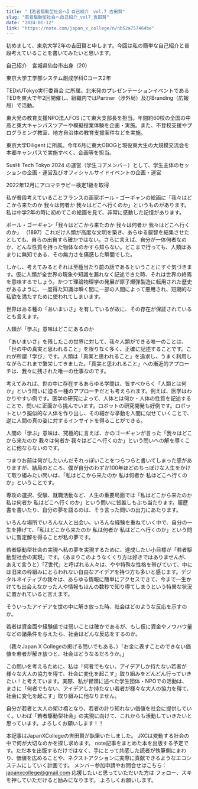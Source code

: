```yaml
---
title: "【若者駆動型社会へ】自己紹介　vol.7 吉田賢"
slug: "若者駆動型社会へ自己紹介_vol7_吉田賢"
date: "2024-01-12"
link: "https://note.com/japan_x_college/n/nb52a757464be"
---
```


初めまして、東京大学2年の吉田賢と申します。今回は私の簡単な自己紹介と普段考えていることを書いてみたいと思います。

自己紹介　宮城県仙台市出身（20）

東京大学工学部システム創成学科Cコース2年

TEDxUTokyo実行委員会&nbsp;に所属。北米発のプレゼンテーションイベントであるTEDを東大で年2回開催し、組織内ではPartner（渉外局）及びBranding（広報局）で活動。

東大発の教育支援NPO法人FOS&nbsp;にて東大支部長を担当。年間約60校の全国の中高と東大キャンパスツアーや模擬授業体験を企画・実施。また、不登校支援やプログラミング教室、地方自治体の教育支援案件などを実施。

東京大学Diligent&nbsp;に所属。今年6月に東大OBOGと現役東大生の大規模交流会を本郷キャンパスで実施すべく、企画等を担当。

SusHi Tech Tokyo 2024&nbsp;の運営（学生コアメンバー）として、学生主体のセッションの企画・運営及びオフィシャルサイドイベントの企画・運営

2022年12月にアロマテラピー検定1級を取得

私が普段考えていることフランスの画家ポール・ゴーギャンの絵画に「我々はどこから来たのか 我々は何者か 我々はどこへ行くのか」というものがあります。私は中学2年の時に初めてこの絵画を見て、非常に感動した記憶があります。




ポール・ゴーギャン「我々はどこから来たのか 我々は何者か 我々はどこへ行くのか」 （1897）これだけ人類が高度な文明を築き、あらゆる叡智を結集させたとしても、自らの出自すら確かではない。さらに言えば、自分が一体何者なのか、どんな性質を持った物体なのかすら知らない。どこまで行っても、人類はあまりに無知である、その無力さを痛感した瞬間でした。

しかし、考えてみるとそれは至極当たり前の話であるということにすぐ気づきます。仮に人類が全世界の現象や知識を漏れなく記述できた時、それは世界の終焉を意味するでしょう。かつて理論物理学の発展が原子爆弾製造に転用された歴史があるように、一度得た知識は瞬く間に一部の人間によって悪用され、短期的な私欲を満たすために使われてしまいます。

世界はある種の「あいまいさ」を有しているが故に、その存在が保証されているとも言えます。

人類が「学ぶ」意味はどこにあるのか

「あいまいさ」を残したこの世界に対して、我々人類ができる唯一のことは、「世の中の真実と思われること」を限りなく多く、正確に記述することです。これが所謂「学び」です。人類は「真実と思われること」を追求し、うまく利用しながらこれまで繁栄してきました。「真実と思われること」への漸近的アプローチは、我々に残された唯一の仕事なのです。

考えてみれば、世の中に存在するあらゆる学問は、皆すべからく「人類とは何か」という問いに迫る一種のアプローチだとも考えられます。例えば、医学はわかりやすい例です。医学の研究によって、人体とは何か・人体の性質を記述することで、問いに正面から挑んでいます。ロボットの研究開発も好例です。ロボットという擬似的な人体を作り出し、その細かな挙動を人間に似せていくことで、逆に人間の真の姿に対するインサイトを得ることができる。

人間の「学ぶ」意味は、究極的に言えば、かのゴーギャンが言った「我々はどこから来たのか 我々は何者か 我々はどこへ行くのか」という問いへの解を導くことに他ならないのです。

つまりお前は何がしたいんだそれっぽいことをつらつらと書いてしまった感がありますが、結局のところ、僕が自分のわずか100年ほどのちっぽけな人生をかけて取り組みたい問いは、「私はどこから来たのか 私は何者か 私はどこへ行くのか」ということです。

専攻の選択、受験、就職活動など、人生の重要局面では「私はどこから来たのか 私は何者か 私はどこへ行くのか」という問いに皆誰しもぶち当たります。履歴書を書いたり、自分の夢を語るのは、そう言った問いの出力にあたります。

いろんな場所でいろんな人と出会い、いろんな経験を重ねていく中で、自分の一生を捧げて、「私はどこから来たのか 私は何者か 私はどこへ行くのか」という問いに暫定解を得ることが私の夢です。

若者駆動型社会の実現へ私の夢を実現するために、達成したい小目標が「若者駆動型社会の実現」です。（あまりこのようなくくり方は好きではありませんが、あえて言うと）「Z世代」と呼ばれる人々は、やや特殊な性格を帯びていて、中には旧来の枠組みにとらわれない自由なアイデアを持つ方も多いと感じます。デジタルネイティブの我々は、あらゆる情報に簡単にアクセスできて、今まで一生かけても出会えなかった人や情報もほんの数秒で知り得てしまうという特異な状況に置かれていると言えます。

そういったアイデアを世の中に解き放った時、社会はどのような反応を示すのか。

若者は資金面や経験値では弱いことは確かであるが、もし仮に資金やノウハウ量などの諸条件を与えたら、社会はどんな反応をするのか。

（我々Japan X Collegeの掲げる問いでもある、）「お金に表すことのできない価値を若者が解き放つと、社会はどうなるだろうか。」

この問いを考えるために、私は「何者でもない、アイデアしか持たない若者が様々な大人の協力を得て、社会に変化を起こす」取り組みをどんどん行っていきたい！と考えています。実際、私が冒頭に述べた学生団体・NPOでの活動は、まさに「何者でもない、アイデアしか持たない若者が様々な大人の協力を得て、社会に変化を起こす」取り組みに他なりません。

自分が若者と大人の架け橋となり、若者の計り知れない価値を社会に提供していく。いわば「若者駆動型社会」の実現に向けて、これからも活動していきたいと思っています。よろしくお願いします！！




本記事はJapanXCollegeの吉田賢が執筆いたしました。
JXCは変動する社会の中で何が大切なのかを探し求めます。
note記事をまとめた本を出版する予定です。ただ本を出版するだけではなく、手にとって共感した読者が執筆側にまわり、価値を広めることや、ネクストアクションに実際に貢献できるようなエコシステムにしていく計画です。
メンバー参加申請やお問合せはこちら：japanxcollege@gmail.com
応援したいと思っていただいた方は
フォロー、スキを押していただけると励みになります。
よろしくお願いします。